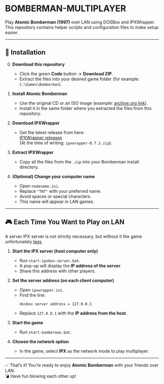 # BOMBERMAN-MULTIPLAYER

Play **Atomic Bomberman (1997)** over LAN using DOSBox and IPXWrapper.  
This repository contains helper scripts and configuration files to make setup easier.

---

## 🚀 Installation

0. **Download this repository**  
   - Click the green **Code** button → **Download ZIP**.  
   - Extract the files into your desired game folder (for example:  
     `C:\Games\Bomberman`).

1. **Install Atomic Bomberman**  
   - Use the original CD or an ISO image (example: [archive.org link](https://archive.org/details/Nova_AtomicBombermanUSA)).  
   - Install it in the same folder where you extracted the files from this repository.

2. **Download IPXWrapper**  
   - Get the latest release from here:  
     [IPXWrapper releases](https://github.com/solemnwarning/ipxwrapper/releases)  
     (At the time of writing: `ipxwrapper-0.7.2.zip`).

3. **Extract IPXWrapper**  
   - Copy all the files from the `.zip` into your Bomberman install directory.

4. **(Optional) Change your computer name**  
   - Open `nodename.ini`.  
   - Replace `"TNT"` with your preferred name.  
   - Avoid spaces or special characters.  
   - This name will appear in LAN games.

---

## 🎮 Each Time You Want to Play on LAN
A server IPX server is not strictly necessary, but without it the game unfortunately [lags](https://github.com/solemnwarning/ipxwrapper/issues/14).

1. **Start the IPX server (host computer only)**  
   - Run `start-ipxbox-server.bat`.  
   - A pop-up will display the **IP address of the server**.  
   - Share this address with other players.

2. **Set the server address (on each client computer)**  
   - Open `ipxwrapper.ini`.  
   - Find the line:  
     ```
     dosbox server address = 127.0.0.1
     ```  
   - Replace `127.0.0.1` with the **IP address from the host**.

3. **Start the game**  
   - Run `start-bomberman.bat`.

4. **Choose the network option**  
   - In the game, select **IPX** as the network mode to play multiplayer.

---

✅ That’s it! You’re ready to enjoy **Atomic Bomberman** with your friends over LAN.  
💣 Have fun blowing each other up!
